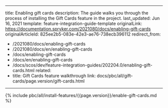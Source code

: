  
---
title: Enabling gift cards
description: The guide walks you through the process of installing the Gift Cards feature in the project.
last_updated: Jun 16, 2021
template: feature-integration-guide-template
originalLink: https://documentation.spryker.com/2021080/docs/enabling-gift-cards
originalArticleId: 825ee2b5-083e-42e3-ae76-738ecb396112
redirect_from:
  - /2021080/docs/enabling-gift-cards
  - /2021080/docs/en/enabling-gift-cards
  - /docs/enabling-gift-cards
  - /docs/en/enabling-gift-cards
  - /docs/scos/dev/feature-integration-guides/202204.0/enabling-gift-cards.html
related:
  - title: Gift Cards feature walkthrough
    link: docs/pbc/all/gift-cards/page.version/gift-cards.html
---

{% include pbc/all/install-features/{{page.version}}/enable-gift-cards.md %} <!-- To edit, see /_includes/pbc/all/install-features/202204.0/enable-gift-cards.md -->
